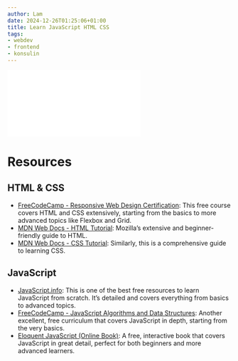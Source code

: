 ```yaml
---
author: Lam
date: 2024-12-26T01:25:06+01:00
title: Learn JavaScript HTML CSS
tags:
- webdev
- frontend
- konsulin
---
```


![learn-web-development-from-scratch](Resources/learn-web-development-from-scratch.md) 

# Resources

## HTML & CSS

- [FreeCodeCamp - Responsive Web Design Certification](https://www.freecodecamp.org/learn/2022/responsive-web-design/): This free course covers HTML and CSS extensively, starting from the basics to more advanced topics like Flexbox and Grid.
- [MDN Web Docs - HTML Tutorial](https://developer.mozilla.org/en-US/docs/Learn/HTML): Mozilla’s extensive and beginner-friendly guide to HTML.
- [MDN Web Docs - CSS Tutorial](https://developer.mozilla.org/en-US/docs/Learn/CSS): Similarly, this is a comprehensive guide to learning CSS.

## JavaScript

- [JavaScript.info](https://javascript.info/): This is one of the best free resources to learn JavaScript from scratch. It’s detailed and covers everything from basics to advanced topics.
- [FreeCodeCamp - JavaScript Algorithms and Data Structures](https://www.freecodecamp.org/learn/javascript-algorithms-and-data-structures/): Another excellent, free curriculum that covers JavaScript in depth, starting from the very basics.
- [Eloquent JavaScript (Online Book)](https://eloquentjavascript.net/): A free, interactive book that covers JavaScript in great detail, perfect for both beginners and more advanced learners.

